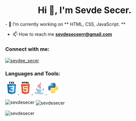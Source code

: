 <h1 align="center">Hi 👋, I'm Sevde Secer.</h1>
- 🔭 I’m currently working on ** HTML, CSS, JavaScript. **

- 📫 How to reach me **sevdeseceerr@gmail.com**

<h3 align="left">Connect with me:</h3>
<p align="left">
<a href="https://instagram.com/sevdee_secer" target="blank"><img align="center" src="https://raw.githubusercontent.com/rahuldkjain/github-profile-readme-generator/master/src/images/icons/Social/instagram.svg" alt="sevdee_secer" height="30" width="40" /></a>
</p>

<h3 align="left">Languages and Tools:</h3>
<p align="left"> <a href="https://www.w3schools.com/css/" target="_blank" rel="noreferrer"> <img src="https://raw.githubusercontent.com/devicons/devicon/master/icons/css3/css3-original-wordmark.svg" alt="css3" width="40" height="40"/> </a> <a href="https://www.w3.org/html/" target="_blank" rel="noreferrer"> <img src="https://raw.githubusercontent.com/devicons/devicon/master/icons/html5/html5-original-wordmark.svg" alt="html5" width="40" height="40"/> </a> <a href="https://www.java.com" target="_blank" rel="noreferrer"> <img src="https://raw.githubusercontent.com/devicons/devicon/master/icons/java/java-original.svg" alt="java" width="40" height="40"/> </a> <a href="https://www.python.org" target="_blank" rel="noreferrer"> <img src="https://raw.githubusercontent.com/devicons/devicon/master/icons/python/python-original.svg" alt="python" width="40" height="40"/> </a> </p>

<p><img align="left" src="https://github-readme-stats.vercel.app/api/top-langs?username=sevdesecer&show_icons=true&locale=en&layout=compact" alt="sevdesecer" /></p>

<p>&nbsp;<img align="center" src="https://github-readme-stats.vercel.app/api?username=sevdesecer&show_icons=true&locale=en" alt="sevdesecer" /></p>

<p><img align="center" src="https://github-readme-streak-stats.herokuapp.com/?user=sevdesecer&" alt="sevdesecer" /></p>

